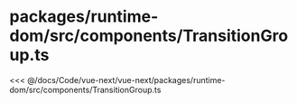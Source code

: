 # packages/runtime-dom/src/components/TransitionGroup.ts

<<< @/docs/Code/vue-next/vue-next/packages/runtime-dom/src/components/TransitionGroup.ts

